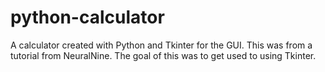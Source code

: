 # python-calculator
A calculator created with Python and Tkinter for the GUI.  This was from a tutorial from NeuralNine.  The goal of this was to get used to using Tkinter.
